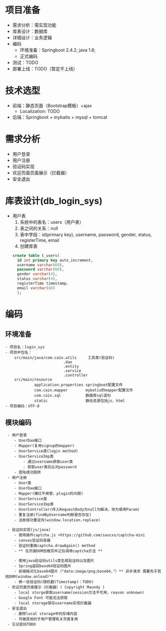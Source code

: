 # 项目准备
- 需求分析：需实现功能
- 库表设计：数据库
- 详细设计：业务逻辑
- 编码
    - 环境准备：Springboot 2.4.2; java 1.8; 
    - 正式编码
- 测试：TODO
- 部署上线：TODO（暂定不上线）
# 技术选型
- 前端：静态页面（Bootstrap模板）+ajax
    - Localization: TODO
- 后端：Springboot + mybatis + mysql + tomcat
# 需求分析
- 用户登录
- 用户注册
- 验证码实现
- 欢迎页面页面展示（拦截器）
- 安全退出
# 库表设计(db_login_sys)
- 用户表
    1. 系统中的表名：users（用户表）
    2. 表之间的关系：null
    3. 表中字段：id(primary key), username, password, gender, status, registerTime, email
    4. 创建库表
    ```sql
  create table t_users(
      id int primary key auto_increment,
      username varchar(60),
      password varchar(60),
      gender varchar(4),
      status varchar(4),
      registerTime timestamp，
      email varchar(60)
      );
  ```
 # 编码
 ## 环境准备
    - 项目名：login_sys
    - 项目中包名：
        src/main/java/com.cain.utils     工具类(验证码)
                              .dao      
                              .entity
                              .service
                              .controller
        src/main/resource
                 application.properties springboot配置文件
                 com.cain.mapper        mybatis的mapper配置文件
                 com.cain.sql           数据库sql语句
                 static                 静态资源包括js、html
    - 项目编码：UTF-8
 ## 模块编码
     - 用户登录
        - UserDao接口
        - Mapper(复用signup的mapper)
        - UserService类(login method)
        - UserServiceImp类
            - 通过username获取user类
            - 获取user类后比对password
        - 登陆成功跳转
     - 用户注册
        - User类
        - UserDao接口
        - Mapper(爆红不用管，plugin的问题)
        - UserService类
        - UserServiceImp类
        - UserController(传入RequestBody为null为解决，改为使用Param)
        - 重复注册(findByUsername判断是否存在)
        - 注册成功重定向(window.location.replace)
        
     - 验证码实现(js/java)
        - 使用插件captcha.js >https://github.com/saucxs/captcha-mini
        - canvas验证码容器
        - 验证码重画captcha.drawAgain() method
        - ** 在页面DOM加载完毕之后调用captcha方法 **
        
        - 使用java验证码utils类生成验证码以及图片
        - Spring返回base64验证码图片
        - 前端格式化base64图片（"data:image/png;base64,"）** 异步请求 需要先于其他DOM(window.onload)**
        - 换一张验证码(随机戳(Timestamp)：TODO)
     - 欢迎页面页面展示（拦截器）( Copyright Maundy )
        - local storge获取username(session方法不可用，reason unknown)
        - Google Font 可能无法获取
        - local storage保存username实现拦截器
     - 安全退出
        - 删除local storage中的存储内容
        - 可被其他的于用户管理有关页面复用
     - 忘记密码TODO
 